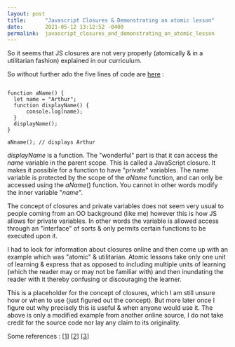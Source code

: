 ```yaml
---
layout: post
title:      "Javascript Closures & Demonstrating an atomic lesson"
date:       2021-05-12 13:12:52 -0400
permalink:  javascript_closures_and_demonstrating_an_atomic_lesson
---
```



So it seems that JS closures are not very properly (atomically & in a utilitarian fashion) explained in our curriculum.

So without further ado the five lines of code are [here](https://github.com/mrarthurwhite/js_closure_demonstration/blob/master/closure_demo.js) :
```

function aName() {
  let name = "Arthur";
  function displayName() {
      console.log(name);
  }
  displayName(); 
}

aNname(); // displays Arthur
```

 

*displayName* is a function. 
The "wonderful" part is that it can access the *name* variable in the parent scope.
This is called a JavaScript closure. It makes it possible for a function to have "private" variables.
The name variable is protected by the scope of the *aName* function, and can only be accessed using the *aName*() function.
You cannot in other words modify the inner variable "*name*".

The concept of closures and private variables does not seem very usual to people coming from an OO background (like me) however this is how JS allows for private variables. In other words the variable is allowed access through an "interface" of sorts & only permits certain functions to be executed upon it.


I had to look for information about closures online and then come up with an example which was "atomic" & utilitarian. Atomic lessons take only one unit of learning & express that as opposed to including multiple units of learning (which the reader may or may not be familiar with) and then inundating the reader with it thereby confusing or discouraging the learner. 

This is a placeholder for the concept of closures, which I am still unsure how or when to use (just figured out the concept). But more later once I figure out why precisely this is useful & when anyone would use it. The above is only a modified example from another online source, I do not take credit for the source code nor lay any claim to its originality.

Some references : 
[[1](http://skilldrick.co.uk/2010/11/a-brief-introduction-to-closures/)]
[[2](https://blog.bitsrc.io/closures-in-javascript-why-do-we-need-them-2097f5317daf)]
[[3](https://medium.com/@dis_is_patrick/practical-uses-for-closures-c65640ae7304)]


